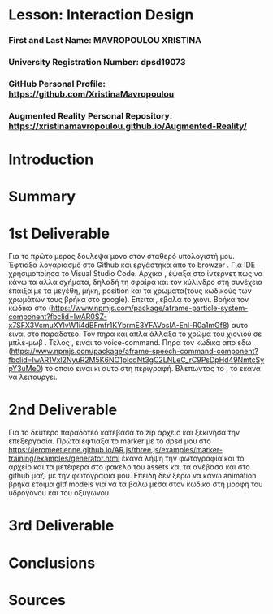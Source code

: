# Lesson: Interaction Design

### First and Last Name: MAVROPOULOU XRISTINA
### University Registration Number: dpsd19073
### GitHub Personal Profile: https://github.com/XristinaMavropoulou
### Augmented Reality Personal Repository: https://xristinamavropoulou.github.io/Augmented-Reality/

# Introduction

# Summary


# 1st Deliverable

Για το πρώτο μερος δουλεψα μονο στον σταθερό υπολογιστή μου. Έφτιαξα λογαριασμό στο Github και εργάστηκα από το browzer . Για IDE χρησιμοποίησα το Visual Studio Code.
Αρχικα , έψαξα στο ίντερνετ πως να κάνω τα άλλα σχήματα, δηλαδή τη σφαίρα και τον κύλινδρο στη συνέχεια έπαιξα με τα μεγέθη, μήκη, position και τα χρωματα(τους κωδικούς των χρωμάτων τους βρήκα στο google).
Επειτα , εβαλα το χιονι. Βρήκα τον κώδικα  στο (https://www.npmjs.com/package/aframe-particle-system-component?fbclid=IwAR0SZ-x7SFX3VcmuXYlvW1i4dBFmfr1KYbrmE3YFAVosIA-Enl-R0a1mGf8) 
αυτο ειναι στο παραδοτεο. Τον πηρα και απλα άλλαξα το χρώμα του χιονιού σε μπλε-μωβ . 
Τελος , ειναι το voice-command. Πηρα τον κωδικα απο εδω  (https://www.npmjs.com/package/aframe-speech-command-component?fbclid=IwAR1Vxl2NyuR2M5K6NO1plcdNt3gC2LNLeC_rC9PsDpHd49NmtcSypY3uMe0) το οποιο ειναι κι αυτο στη περιγραφή. Βλεπωντας το , το εκανα να λειτουργει. 

# 2nd Deliverable

Για το δευτερο παραδοτεο κατεβασα το zip αρχείο και ξεκινήσα την επεξεργασία. Πρώτα εφτιαξα το marker με το dpsd μου στο https://jeromeetienne.github.io/AR.js/three.js/examples/marker-training/examples/generator.html έκανα λήψη την φωτογραφία και το αρχείο και τα μετέφερα στο φακελο του assets και τα ανέβασα και στο github μαζί με την φωτογραφια μου. Επειδη δεν ξερω να κανω animation βρηκα ετοιμα gltf models για να τα βαλω μεσα στον κωδικα στη μορφη του υδρογονου και του οξυγωνου.

# 3rd Deliverable 


# Conclusions


# Sources
